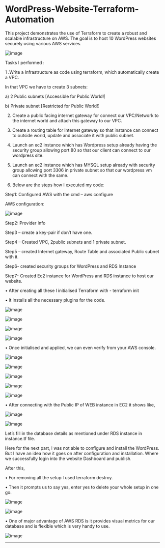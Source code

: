 # WordPress-Website-Terraform-Automation

This project demonstrates the use of Terraform to create a robust and scalable infrastructure on AWS. The goal is to host 10 WordPress websites securely using various AWS services.

![image](https://github.com/gayatrijeebu/WordPress-Website-Terraform-Automation/assets/97388879/1c1c013b-1eae-45cb-835e-02e65679df73)

Tasks I performed :

1 .Write a Infrastructure as code using terraform, which automatically create a VPC.

In that VPC we have to create 3 subnets:

a) 2 Public subnets [Accessible for Public World!]

b) Private subnet [Restricted for Public World!]

2. Create a public facing internet gateway for connect our VPC/Network to the internet world and attach this gateway to our VPC.

3. Create a routing table for Internet gateway so that instance can connect to outside world, update and associate it with public subnet.

4. Launch an ec2 instance which has Wordpress setup already having the security group allowing port 80 so that our client can connect to our wordpress site.

5. Launch an ec2 instance which has MYSQL setup already with security group allowing port 3306 in private subnet so that our wordpress vm can connect with the same.

6. Below are the steps how I executed my code:

Step1: Configured AWS with the cmd – aws configure

AWS configuration:

![image](https://github.com/gayatrijeebu/WordPress-Website-Terraform-Automation/assets/97388879/0a1ca78e-77db-4cc2-b9a6-d6138ba845c4)

Step2: Provider Info

Step3 – create a key-pair if don’t have one.

Step4 – Created VPC, 2public subnets and 1 private subnet.

Step5 – created Internet gateway, Route Table and associated Public subnet with it.

Step6- created security groups for WordPress and RDS Instance

Step7- Created Ec2 instance for WordPress and RDS instance to host our website.

•	After creating all these I initialised Terraform with  - terraform init

•	It installs all the necessary plugins for the code.

![image](https://github.com/gayatrijeebu/WordPress-Website-Terraform-Automation/assets/97388879/298a1c06-aac1-4349-8e0e-c009a5fb4193)

![image](https://github.com/gayatrijeebu/WordPress-Website-Terraform-Automation/assets/97388879/9420ad3b-1684-441b-84da-23c1b84309cb)

![image](https://github.com/gayatrijeebu/WordPress-Website-Terraform-Automation/assets/97388879/1f977af7-92b0-4f6c-8349-66d4afd7cf31)

![image](https://github.com/gayatrijeebu/WordPress-Website-Terraform-Automation/assets/97388879/ef3fd96e-f07c-48d6-b1b9-a384fe85313c)

•	Once initialised and applied, we can even verify from your AWS console.

![image](https://github.com/gayatrijeebu/WordPress-Website-Terraform-Automation/assets/97388879/34c1178b-864d-4500-886c-7fa8afaf8c18)

![image](https://github.com/gayatrijeebu/WordPress-Website-Terraform-Automation/assets/97388879/17cf1cd4-61f4-4661-a6ba-8ce6a34fd061)

![image](https://github.com/gayatrijeebu/WordPress-Website-Terraform-Automation/assets/97388879/b38f0837-ceb4-4f7e-98f7-7ea14b2a66d7)

![image](https://github.com/gayatrijeebu/WordPress-Website-Terraform-Automation/assets/97388879/2ca63186-5709-42dc-a4d6-70567681aa34)

![image](https://github.com/gayatrijeebu/WordPress-Website-Terraform-Automation/assets/97388879/af7ea792-519f-4245-8352-c31c79db02b7)

•	After connecting with the Public IP of WEB instance in EC2 it shows like,
 
![image](https://github.com/gayatrijeebu/WordPress-Website-Terraform-Automation/assets/97388879/ea6d2a58-c4fb-43f1-a60a-396c7a29c83e)

![image](https://github.com/gayatrijeebu/WordPress-Website-Terraform-Automation/assets/97388879/a5818113-8d4c-4be9-b127-c31d87a91408)

 Let’s fill in the database details as mentioned under RDS instance in instance.tf file.
 
Here for the next part, I was not able to configure and install the WordPress. But I have an idea how it goes on after configuration and installation. Where we successfully login into the website Dashboard and publish. 

After this,

•	For removing all the setup I used terraform destroy.

•	Then it prompts us to say yes, enter yes to delete your whole setup in one go.

  ![image](https://github.com/gayatrijeebu/WordPress-Website-Terraform-Automation/assets/97388879/a9f1707a-3e1c-4e15-9b9f-be1a8c885a64)

  ![image](https://github.com/gayatrijeebu/WordPress-Website-Terraform-Automation/assets/97388879/bd707dbf-ed22-4150-9947-c0438685de8a)

•	One of major advantage of AWS RDS is it provides visual metrics for our database and is flexible which is very handy to use.
 
![image](https://github.com/gayatrijeebu/WordPress-Website-Terraform-Automation/assets/97388879/b364d7f3-2c52-4e69-8309-c898df5c6104)

-------------------------------------------------------------------------------------------------------------------------------






















